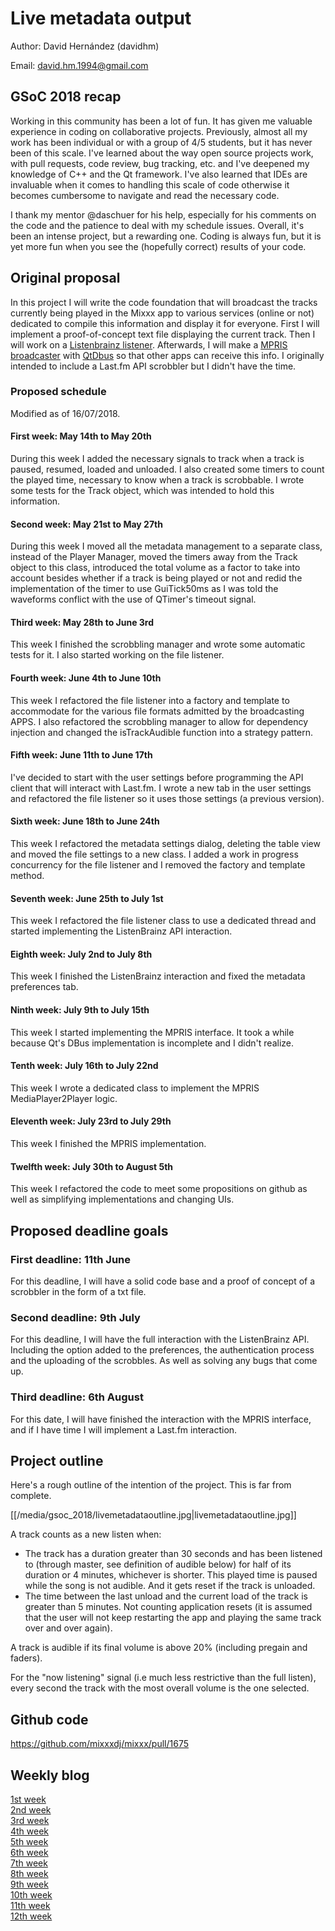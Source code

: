 # Live metadata output

Author: David Hernández (davidhm)

Email: <david.hm.1994@gmail.com>

## GSoC 2018 recap

Working in this community has been a lot of fun. It has given me
valuable experience in coding on collaborative projects. Previously,
almost all my work has been individual or with a group of 4/5 students,
but it has never been of this scale. I've learned about the way open
source projects work, with pull requests, code review, bug tracking,
etc. and I've deepened my knowledge of C++ and the Qt framework. I've
also learned that IDEs are invaluable when it comes to handling this
scale of code otherwise it becomes cumbersome to navigate and read the
necessary code.

I thank my mentor @daschuer for his help, especially for his comments on
the code and the patience to deal with my schedule issues. Overall, it's
been an intense project, but a rewarding one. Coding is always fun, but
it is yet more fun when you see the (hopefully correct) results of your
code.

## Original proposal

In this project I will write the code foundation that will broadcast the
tracks currently being played in the Mixxx app to various services
(online or not) dedicated to compile this information and display it for
everyone. First I will implement a proof-of-concept text file displaying
the current track. Then I will work on a [Listenbrainz
listener](https://listenbrainz.org/). Afterwards, I will make a [MPRIS
broadcaster](https://specifications.freedesktop.org/mpris-spec/latest/)
with [QtDbus](http://doc.qt.io/qt-5/qtdbus-index.html) so that other
apps can receive this info. I originally intended to include a Last.fm
API scrobbler but I didn't have the time.

### Proposed schedule

Modified as of 16/07/2018.

#### First week: May 14th to May 20th

During this week I added the necessary signals to track when a track is
paused, resumed, loaded and unloaded. I also created some timers to
count the played time, necessary to know when a track is scrobbable. I
wrote some tests for the Track object, which was intended to hold this
information.

#### Second week: May 21st to May 27th

During this week I moved all the metadata management to a separate
class, instead of the Player Manager, moved the timers away from the
Track object to this class, introduced the total volume as a factor to
take into account besides whether if a track is being played or not and
redid the implementation of the timer to use GuiTick50ms as I was told
the waveforms conflict with the use of QTimer's timeout signal.

#### Third week: May 28th to June 3rd

This week I finished the scrobbling manager and wrote some automatic
tests for it. I also started working on the file listener.

#### Fourth week: June 4th to June 10th

This week I refactored the file listener into a factory and template to
accommodate for the various file formats admitted by the broadcasting
APPS. I also refactored the scrobbling manager to allow for dependency
injection and changed the isTrackAudible function into a strategy
pattern.

#### Fifth week: June 11th to June 17th

I've decided to start with the user settings before programming the API
client that will interact with Last.fm. I wrote a new tab in the user
settings and refactored the file listener so it uses those settings (a
previous version).

#### Sixth week: June 18th to June 24th

This week I refactored the metadata settings dialog, deleting the table
view and moved the file settings to a new class. I added a work in
progress concurrency for the file listener and I removed the factory and
template method.

#### Seventh week: June 25th to July 1st

This week I refactored the file listener class to use a dedicated thread
and started implementing the ListenBrainz API interaction.

#### Eighth week: July 2nd to July 8th

This week I finished the ListenBrainz interaction and fixed the metadata
preferences tab.

#### Ninth week: July 9th to July 15th

This week I started implementing the MPRIS interface. It took a while
because Qt's DBus implementation is incomplete and I didn't realize.

#### Tenth week: July 16th to July 22nd

This week I wrote a dedicated class to implement the MPRIS
MediaPlayer2Player logic.

#### Eleventh week: July 23rd to July 29th

This week I finished the MPRIS implementation.

#### Twelfth week: July 30th to August 5th

This week I refactored the code to meet some propositions on github as
well as simplifying implementations and changing UIs.

## Proposed deadline goals

### First deadline: 11th June

For this deadline, I will have a solid code base and a proof of concept
of a scrobbler in the form of a txt file.

### Second deadline: 9th July

For this deadline, I will have the full interaction with the
ListenBrainz API. Including the option added to the preferences, the
authentication process and the uploading of the scrobbles. As well as
solving any bugs that come up.

### Third deadline: 6th August

For this date, I will have finished the interaction with the MPRIS
interface, and if I have time I will implement a Last.fm interaction.

## Project outline

Here's a rough outline of the intention of the project. This is far from
complete.

[[/media/gsoc_2018/livemetadataoutline.jpg|livemetadataoutline.jpg]]

A track counts as a new listen when:

  - The track has a duration greater than 30 seconds and has been
    listened to (through master, see definition of audible below) for
    half of its duration or 4 minutes, whichever is shorter. This played
    time is paused while the song is not audible. And it gets reset if
    the track is unloaded.
  - The time between the last unload and the current load of the track
    is greater than 5 minutes. Not counting application resets (it is
    assumed that the user will not keep restarting the app and playing
    the same track over and over again).

A track is audible if its final volume is above 20% (including pregain
and faders).

For the "now listening" signal (i.e much less restrictive than the full
listen), every second the track with the most overall volume is the one
selected.

## Github code

<https://github.com/mixxxdj/mixxx/pull/1675>

## Weekly blog

[1st
week](http://lkese3ker.blogspot.com.es/2018/05/week-1-14th-may-20th-may.html)  
[2nd
week](http://lkese3ker.blogspot.com/2018/05/week-2-21st-may-27th-may.html)  
[3rd
week](http://lkese3ker.blogspot.com/2018/06/week-3-28th-may-3rd-june.html)  
[4th
week](http://lkese3ker.blogspot.com/2018/06/week-4-4th-june-10th-june.html)  
[5th
week](https://lkese3ker.blogspot.com/2018/06/week-5-11th-june-17th-june.html)  
[6th
week](http://lkese3ker.blogspot.com/2018/06/week-6-june-18th-to-june-24th.html)  
[7th
week](http://lkese3ker.blogspot.com/2018/07/week-7-25th-june-1st-july.html)  
[8th
week](http://lkese3ker.blogspot.com/2018/07/week-8-2nd-july-8th-july.html)  
[9th
week](http://lkese3ker.blogspot.com/2018/07/week-9-9th-july-15th-july.html)  
[10th
week](http://lkese3ker.blogspot.com/2018/07/week-10-23th-july-29th-july.html)  
[11th
week](http://lkese3ker.blogspot.com/2018/07/week-11th-23th-july-29th-july.html)  
[12th
week](http://lkese3ker.blogspot.com/2018/08/week-12th-30th-july-5th-august.html)

